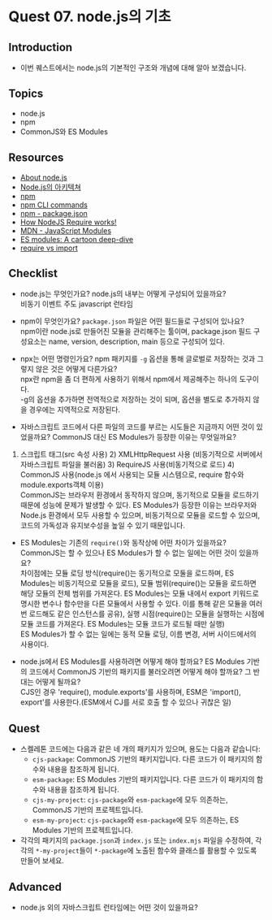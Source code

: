 # Quest 07. node.js의 기초

## Introduction

- 이번 퀘스트에서는 node.js의 기본적인 구조와 개념에 대해 알아 보겠습니다.

## Topics

- node.js
- npm
- CommonJS와 ES Modules

## Resources

- [About node.js](https://nodejs.org/ko/about/)
- [Node.js의 아키텍쳐](https://edu.goorm.io/learn/lecture/557/%ED%95%9C-%EB%88%88%EC%97%90-%EB%81%9D%EB%82%B4%EB%8A%94-node-js/lesson/174356/node-js%EC%9D%98-%EC%95%84%ED%82%A4%ED%85%8D%EC%B3%90)
- [npm](https://docs.npmjs.com/about-npm)
- [npm CLI commands](https://docs.npmjs.com/cli/v7/commands)
- [npm - package.json](https://docs.npmjs.com/cli/v7/configuring-npm/package-json)
- [How NodeJS Require works!](https://www.thirdrocktechkno.com/blog/how-nodejs-require-works)
- [MDN - JavaScript Modules](https://developer.mozilla.org/ko/docs/Web/JavaScript/Guide/Modules)
- [ES modules: A cartoon deep-dive](https://hacks.mozilla.org/2018/03/es-modules-a-cartoon-deep-dive/)
- [require vs import](https://www.geeksforgeeks.org/difference-between-node-js-require-and-es6-import-and-export/)

## Checklist

- node.js는 무엇인가요? node.js의 내부는 어떻게 구성되어 있을까요?  
  비동기 이벤트 주도 javascript 런타임

- npm이 무엇인가요? `package.json` 파일은 어떤 필드들로 구성되어 있나요?  
  npm이란 node.js로 만들어진 모듈을 관리해주는 툴이며, package.json 필드 구성요소는 name, version, description, main 등으로 구성되어 있다.

- npx는 어떤 명령인가요? npm 패키지를 `-g` 옵션을 통해 글로벌로 저장하는 것과 그렇지 않은 것은 어떻게 다른가요?  
  npx란 npm을 좀 더 편하게 사용하기 위해서 npm에서 제공해주는 하나의 도구이다.  
  -g의 옵션을 추가하면 전역적으로 저장하는 것이 되며, 옵션을 별도로 추가하지 않을 경우에는 지역적으로 저장된다.

- 자바스크립트 코드에서 다른 파일의 코드를 부르는 시도들은 지금까지 어떤 것이 있었을까요? CommonJS 대신 ES Modules가 등장한 이유는 무엇일까요?

1. 스크립트 태그(src 속성 사용) 2) XMLHttpRequest 사용 (비동기적으로 서버에서 자바스크립트 파일을 불러옴) 3) RequireJS 사용(비동기적으로 로드) 4) CommonJS 사용(node.js 에서 사용되는 모듈 시스템으로, require 함수와 module.exports객체 이용)  
   CommonJS는 브라우저 환경에서 동작하지 않으며, 동기적으로 모듈을 로드하기 때문에 성능에 문제가 발생할 수 있다. ES Modules가 등장한 이유는 브라우저와 Node.js 환경에서 모두 사용할 수 있으며, 비동기적으로 모듈을 로드할 수 있으며, 코드의 가독성과 유지보수성을 높일 수 있기 때문입니다.

- ES Modules는 기존의 `require()`와 동작상에 어떤 차이가 있을까요? CommonJS는 할 수 있으나 ES Modules가 할 수 없는 일에는 어떤 것이 있을까요?  
  차이점에는 모듈 로딩 방식(require()는 동기적으로 모둘을 로드하며, ES Modules는 비동기적으로 모듈을 로드), 모듈 범위(require()는 모듈을 로드하면 해당 모듈의 전체 범위를 가져온다. ES Modules는 모듈 내에서 export 키워드로 명시한 변수나 함수만을 다른 모듈에서 사용할 수 있다. 이를 통해 같은 모듈을 여러 번 로드해도 같은 인스턴스를 공유), 실행 시점(require()는 모듈을 실행하는 시점에 모듈 코드를 가져온다. ES Modules는 모듈 코드가 로드될 때만 실행)  
  ES Modules가 할 수 없는 일에는 동적 모듈 로딩, 이름 변경, 서버 사이드에서의 사용이다.

- node.js에서 ES Modules를 사용하려면 어떻게 해야 할까요? ES Modules 기반의 코드에서 CommonJS 기반의 패키지를 불러오려면 어떻게 해야 할까요? 그 반대는 어떻게 될까요?  
  CJS인 경우 'require(), module.exports'를 사용하며, ESM은 'import(), export'를 사용한다.(ESM에서 CJ를 서로 호출 할 수 있으나 귀찮은 일)

## Quest

- 스켈레톤 코드에는 다음과 같은 네 개의 패키지가 있으며, 용도는 다음과 같습니다:
  - `cjs-package`: CommonJS 기반의 패키지입니다. 다른 코드가 이 패키지의 함수와 내용을 참조하게 됩니다.
  - `esm-package`: ES Modules 기반의 패키지입니다. 다른 코드가 이 패키지의 함수와 내용을 참조하게 됩니다.
  - `cjs-my-project`: `cjs-package`와 `esm-package`에 모두 의존하는, CommonJS 기반의 프로젝트입니다.
  - `esm-my-project`: `cjs-package`와 `esm-package`에 모두 의존하는, ES Modules 기반의 프로젝트입니다.
- 각각의 패키지의 `package.json`과 `index.js` 또는 `index.mjs` 파일을 수정하여, 각각의 `*-my-project`들이 `*-package`에 노출된 함수와 클래스를 활용할 수 있도록 만들어 보세요.

## Advanced

- node.js 외의 자바스크립트 런타임에는 어떤 것이 있을까요?

